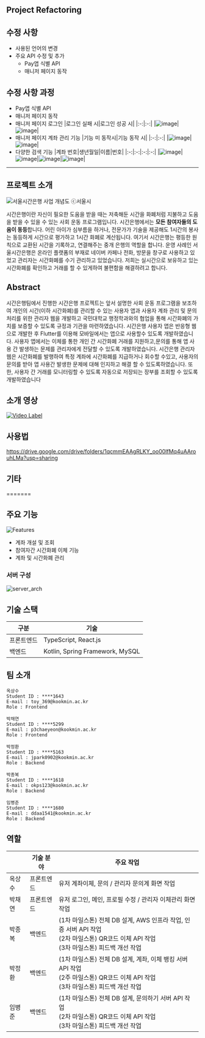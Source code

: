 **Project Refactoring**
---------------------
## 수정 사항
 - 사용된 언어의 변경
 - 주요 API 수정 및 추가
   - Pay앱 식별 API
   - 매니저 페이지 동작


  
## 수정 사항 과정
 - Pay앱 식별 API
 - 매니저 페이지 동작
  - 매니저 페이지 로그인
    |로그인 실패 시|로그인 성공 시|
    |:-:|:-:|
    |![image](https://github.com/20152842/TimeBank_Refactoring/assets/66324867/0d3bf1dc-363d-4911-8108-ddf7b42a472f)|![image](https://github.com/20152842/TimeBank_Refactoring/assets/66324867/88824392-6796-47f1-84be-7bb0c5166938)|
  - 매니저 페이지 계좌 관리 기능
    |기능 미 동작시|기능 동작 시|
    |:-:|:-:|
    |![image](https://github.com/20152842/TimeBank_Refactoring/assets/66324867/224c4f05-3c5e-4fbf-9bd5-6103c0ca8f81)|![image](https://github.com/20152842/TimeBank_Refactoring/assets/66324867/ef93e05d-bfaf-4eac-a085-d00c74eb3755)|
   - 다양한 검색 기능
    |계좌 번호|생년월일|이름|번호|
    |:-:|:-:|:-:|:-:|
    |![image](https://github.com/20152842/TimeBank_Refactoring/assets/66324867/469ff627-acb0-4034-b115-6f4bb616c244)|![image](https://github.com/20152842/TimeBank_Refactoring/assets/66324867/e6d0a19b-7019-4a3b-8f01-4c2a423aa351)|![image](https://github.com/20152842/TimeBank_Refactoring/assets/66324867/93d103c5-a5ef-470d-a24e-eba5e75154fd)|![image](https://github.com/20152842/TimeBank_Refactoring/assets/66324867/4238e942-ad94-4a9a-ac88-c2e06133e6ff)|


---------------------



**프로젝트 소개**
---------------------

![서울시간은행 사업 개념도 ⓒ서울시](https://www.dailypop.kr/news/photo/202205/59846_115911_64.png)

 시간은행이란 자신이 필요한 도움을 받을 때는 저축해둔 시간을 화폐처럼 지불하고 도움을 받을 수 있을 수 있는 사회 운동 프로그램입니다. 시간은행에서는 **모든 참여자들의 도움이 동등**합니다. 어린 아이가 심부름을 하거나, 전문가가 기술을 제공해도 1시간의 봉사는 동등하게 시간으로 평가하고 1시간 화폐로 계산됩니다. 여기서 시간은행는 평등한 원칙으로 교환된 시간을 기록하고, 연결해주는 중개 은행의 역할을 합니다. 운영 사례인 서울시간은행은 온라인 플랫폼의 부재로 네이버 카페나 전화, 방문을 창구로 사용하고 있었고 관리자는 시간화폐를 수기 관리하고 있었습니다. 저희는 실시간으로 보유하고 있는 시간화폐를 확인하고 거래를 할 수 있게하여 불편함을 해결하려고 합니다.


**Abstract**
---------------------

 시간은행팀에서 진행한 시간은행 프로젝트는 앞서 설명한 사회 운동 프로그램을 보조하여 개인의 시간(이하 시간화폐)를 관리할 수 있는 사용자 앱과 사용자 계좌 관리 및 문의 처리를 위한 관리자 웹을 개발하고 국민대학교 행정학과와의 협업을 통해 시간화폐의 가치를 보증할 수 있도록 규정과 기관을 마련하였습니다.
 시간은행 사용자 앱은 반응형 웹으로 개발한 후 Flutter를 이용해 모바일에서는 앱으로 사용할수 있도록 개발하였습니다. 사용자 앱에서는 이체를 통한 개인 간 시간화폐 거래를 지원하고,문의를 통해 앱 사용 간 발생하는 문제를 관리자에게 전달할 수 있도록 개발하였습니다.
 시간은행 관리자 웹은 시간화폐를 발행하여 특정 계좌에 시간화폐를 지급하거나 회수할 수있고, 사용자의 문의를 받아 앱 사용간 발생한 문제에 대해 인지하고 해결 할 수 있도록하였습니다. 또한, 사용자 간 거래를 모니터링할 수 있도록 자동으로 저장되는 장부를 조회할 수
있도록 개발하였습니다


**소개 영상**
---------------------

[![Video Label](http://img.youtube.com/vi/7QBTdr5iM40/0.jpg)](https://youtu.be/7QBTdr5iM40)


**사용법**
---------------------

https://drive.google.com/drive/folders/1qcmmEAAgRLKY_oo00lfMq4uAArouhLMa?usp=sharing


**기타**
---------------------
=======


## **주요 기능**

![Features](https://raw.githubusercontent.com/kookmin-sw/capstone-2023-45/main/docs/assets/features.png)

- 계좌 개설 및 조회
- 참여자간 시간화폐 이체 기능
- 계좌 및 시간화폐 관리


### 서버 구성

![server_arch](https://raw.githubusercontent.com/kookmin-sw/capstone-2023-45/main/docs/assets/server-arch.png)


## **기술 스택**

| 구분       | 기술                            |
| ---------- | ------------------------------- |
| 프론트엔드 | TypeScript, React.js            |
| 백엔드     | Kotlin, Spring Framework, MySQL |


## **팀 소개**

```
옥상수
Student ID : ****1643
E-mail : toy_369@kookmin.ac.kr
Role : Frontend
```

```
박채연
Student ID : ****5299
E-mail : p3chaeyeon@kookmin.ac.kr
Role : Frontend
```

```
박정환
Student ID : ****5163
E-mail : jpark0902@kookmin.ac.kr
Role : Backend
```

```
박종복
Student ID : ****1618
E-mail : okps123@kookmin.ac.kr
Role : Backend
```

```
임병준
Student ID : ****1680
E-mail : ddaa1541@kookmin.ac.kr
Role : Backend
```

## **역할**

|        | 기술 분야  | 주요 작업                                                                                                                                      |
| ------ | ---------- | ---------------------------------------------------------------------------------------------------------------------------------------------- |
| 옥상수 | 프론트엔드 | 유저 계좌이체, 문의 / 관리자 문의계 화면 작업                                                                                                    |
| 박채연 | 프론트엔드 | 유저 로그인, 메인, 프로필 수정 / 관리자 이체관리 화면 작업                                                                                                        |
| 박종복 | 백엔드     | (1차 마일스톤) 전체 DB 설계, AWS 인프라 작업, 인증 서버 API 작업<br />(2차 마일스톤) QR코드 이체 API 작업<br />(3차 마일스톤) 피드백 개선 작업 |
| 박정환 | 백엔드     | (1차 마일스톤) 전체 DB 설계, 계좌, 이체 뱅킹 서버 API 작업<br />(2주 마일스톤) QR코드 이체 API 작업<br />(3차 마일스톤) 피드백 개선 작업       |
| 임병준 | 백엔드     | (1차 마일스톤) 전체 DB 설계, 문의하기 서버 API 작업<br />(2차 마일스톤) QR코드 이체 API 작업<br />(3차 마일스톤) 피드백 개선 작업              |


